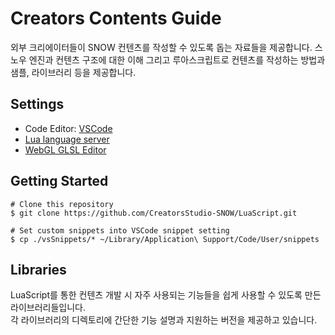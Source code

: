 # Creators Contents Guide
외부 크리에이터들이 SNOW 컨텐츠를 작성할 수 있도록 돕는 자료들을 제공합니다.
스노우 엔진과 컨텐츠 구조에 대한 이해 그리고 루아스크립트로 컨텐츠를 작성하는 방법과 샘플, 라이브러리 등을 제공합니다.

## Settings
- Code Editor: [VSCode](https://code.visualstudio.com/)
- [Lua language server](https://marketplace.visualstudio.com/items?itemName=sumneko.lua)
- [WebGL GLSL Editor](https://marketplace.visualstudio.com/items?itemName=raczzalan.webgl-glsl-editor)

## Getting Started
```
# Clone this repository
$ git clone https://github.com/CreatorsStudio-SNOW/LuaScript.git

# Set custom snippets into VSCode snippet setting
$ cp ./vsSnippets/* ~/Library/Application\ Support/Code/User/snippets
```

## Libraries
LuaScript를 통한 컨텐츠 개발 시 자주 사용되는 기능들을 쉽게 사용할 수 있도록 만든 라이브러리들입니다.<br>
각 라이브러리의 디렉토리에 간단한 기능 설명과 지원하는 버전을 제공하고 있습니다.
